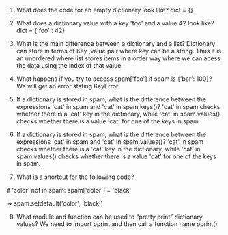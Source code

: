 1. What does the code for an empty dictionary look like?
dict = {}
2. What does a dictionary value with a key 'foo' and a value 42 look like?
dict = {'foo' : 42}

3. What is the main difference between a dictionary and a list?
Dictionary can store in terms of Key ,value pair where key can be a string. Thus it is an unordered where list stores items in a order way where we can acess the data using the index of that value

4. What happens if you try to access spam['foo'] if spam is {'bar': 100}?
We will get an error stating KeyError

5. If a dictionary is stored in spam, what is the difference between the expressions 'cat' in spam and 'cat' in spam.keys()?
'cat' in spam checks whether there is a 'cat' key in the dictionary, while 'cat' in spam.values() checks whether there is a value 'cat' for one of the keys in spam.

6. If a dictionary is stored in spam, what is the difference between the expressions 'cat' in spam and 'cat' in spam.values()?
'cat' in spam checks whether there is a 'cat' key in the dictionary, while 'cat' in spam.values() checks whether there is a value 'cat' for one of the keys in spam.

7. What is a shortcut for the following code?

if 'color' not in spam:
    spam['color'] = 'black'

=> spam.setdefault('color', 'black')

8. What module and function can be used to “pretty print” dictionary values?
We need to import pprint and then call a function name pprint()